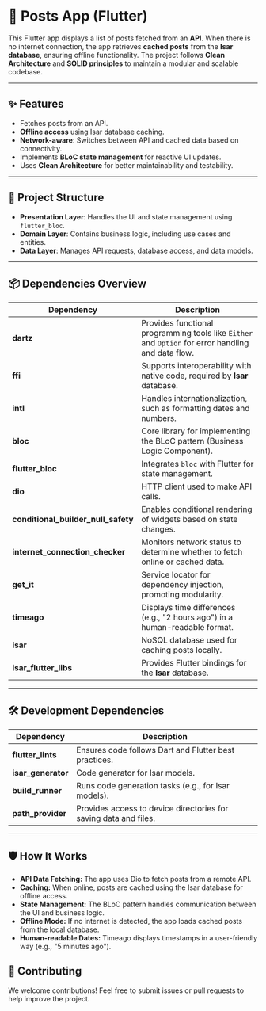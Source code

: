 # 📱 Posts App (Flutter)

This Flutter app displays a list of posts fetched from an **API**. When there is no internet connection, the app retrieves **cached posts** from the **Isar database**, ensuring offline functionality. The project follows **Clean Architecture** and **SOLID principles** to maintain a modular and scalable codebase.

---

## ✨ Features
- Fetches posts from an API.  
- **Offline access** using Isar database caching.  
- **Network-aware**: Switches between API and cached data based on connectivity.  
- Implements **BLoC state management** for reactive UI updates.  
- Uses **Clean Architecture** for better maintainability and testability.

---

## 📂 Project Structure
- **Presentation Layer**: Handles the UI and state management using `flutter_bloc`.  
- **Domain Layer**: Contains business logic, including use cases and entities.  
- **Data Layer**: Manages API requests, database access, and data models.

---

## 📦 Dependencies Overview

| Dependency                         | Description |
|------------------------------------|-------------|
| **dartz**                          | Provides functional programming tools like `Either` and `Option` for error handling and data flow. |
| **ffi**                            | Supports interoperability with native code, required by **Isar** database. |
| **intl**                           | Handles internationalization, such as formatting dates and numbers. |
| **bloc**                           | Core library for implementing the BLoC pattern (Business Logic Component). |
| **flutter_bloc**                   | Integrates `bloc` with Flutter for state management. |
| **dio**                            | HTTP client used to make API calls. |
| **conditional_builder_null_safety**| Enables conditional rendering of widgets based on state changes. |
| **internet_connection_checker**    | Monitors network status to determine whether to fetch online or cached data. |
| **get_it**                         | Service locator for dependency injection, promoting modularity. |
| **timeago**                        | Displays time differences (e.g., "2 hours ago") in a human-readable format. |
| **isar**                           | NoSQL database used for caching posts locally. |
| **isar_flutter_libs**              | Provides Flutter bindings for the **Isar** database. |

---

## 🛠️ Development Dependencies

| Dependency         | Description |
|--------------------|-------------|
| **flutter_lints**  | Ensures code follows Dart and Flutter best practices. |
| **isar_generator** | Code generator for Isar models. |
| **build_runner**   | Runs code generation tasks (e.g., for Isar models). |
| **path_provider**  | Provides access to device directories for saving data and files. |

---

## 🛡️ How It Works
- **API Data Fetching:** The app uses Dio to fetch posts from a remote API.
- **Caching:** When online, posts are cached using the Isar database for offline access.
- **State Management:** The BLoC pattern handles communication between the UI and business logic.
- **Offline Mode:** If no internet is detected, the app loads cached posts from the local database.
- **Human-readable Dates:** Timeago displays timestamps in a user-friendly way (e.g., "5 minutes ago").

## 🤝 Contributing
We welcome contributions! Feel free to submit issues or pull requests to help improve the project.

